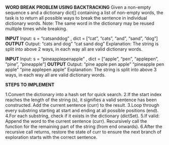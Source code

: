 **WORD BREAK PROBLEM USING BACKTRACKING**
Given a non-empty sequence s and a dictionary dict[] containing a list of non-empty words, the task is to return all possible ways to break the sentence in individual dictionary words.
Note: The same word in the dictionary may be reused multiple times while breaking.

**INPUT**
Input: s = “catsanddog” , dict = [“cat”, “cats”, “and”, “sand”, “dog”]
**OUTPUT**
Output: 
“cats and dog” 
“cat sand dog”
Explanation: The string is split into above 2 ways, in each way all are valid dictionary words.

**INPUT**
Input: s = “pineapplepenapple” , dict = [“apple”, “pen”, “applepen”, “pine”, “pineapple”]
**OUTPUT**
Output: 
“pine apple pen apple” 
“pineapple pen apple” 
“pine applepen apple” 
Explanation: The string is split into above 3 ways, in each way all are valid dictionary words.

**STEPS TO IMPLEMENT**

1.Convert the dictionary into a hash set for quick search.
2.If the start index reaches the length of the string (s), it signifies a valid sentence has been constructed. Add the current sentence (curr) to the result.
3.Loop through every substring starting at start and ending at all possible positions (end).
4.For each substring, check if it exists in the dictionary (dictSet).
5.If valid:
Append the word to the current sentence (curr).
Recursively call the function for the remaining part of the string (from end onwards).
6.After the recursive call returns, restore the state of curr to ensure the next branch of exploration starts with the correct sentence.



